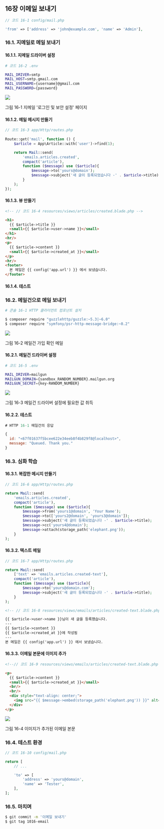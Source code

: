
## 16장 이메일 보내기
                 
```php
// 코드 16-1 config/mail.php

'from' => ['address' => 'john@example.com', 'name' => 'Admin'],
```

### 16.1. 지메일로 메일 보내기

#### 16.1.1. 지메일 드라이버 설정

```sh
# 코드 16-2 .env

MAIL_DRIVER=smtp
MAIL_HOST=smtp.gmail.com
MAIL_USERNAME={username}@gmail.com
MAIL_PASSWORD={password}
```

![](images/16-1.png)

그림 16-1 지메일 '로그인 및 보안 설정' 페이지

#### 16.1.2. 메일 메시지 만들기

```php
// 코드 16-3 app/Http/routes.php
    
Route::get('mail', function () {
    $article = App\Article::with('user')->find(1);

    return Mail::send(
        'emails.articles.created',
        compact('article'),
        function ($message) use ($article){
            $message->to('yours@domain');
            $message->subject('새 글이 등록되었습니다 -' . $article->title);
        }
    );
});
```

#### 16.1.3. 뷰 만들기

```html
<!-- // 코드 16-4 resources/views/articles/created.blade.php -->

<h1>
  {{ $article->title }}
  <small>{{ $article->user->name }}</small>
</h1>
<hr/>
<p>
  {{ $article->content }}
  <small>{{ $article->created_at }}</small>
</p>
<hr/>
<footer>
  본 메일은 {{ config('app.url') }} 에서 보냈습니다.
</footer>
```

#### 16.1.4. 테스트
 
### 16.2. 메일건으로 메일 보내기

```sh
# 콘솔 16-1 HTTP 클라이언트 컴포넌트 설치

$ composer require "guzzlehttp/guzzle:~5.3|~6.0"
$ composer require "symfony/psr-http-message-bridge:~0.2"
```

![](images/16-2.png)

그림 16-2 메일건 가입 확인 메일

#### 16.2.1. 메일건 드라이버 설정

```sh
# 코드 16-5 .env

MAIL_DRIVER=mailgun
MAILGUN_DOMAIN={sandbox_RANDOM_NUMBER}.mailgun.org
MAILGUN_SECRET={key-RANDOM_NUMBER}
```

![](images/16-3.png)

그림 16-3 메일건 드라이버 설정에 필요한 값 취득

#### 16.2.2. 테스트

```javascript
# HTTP 16-1 메일건의 응답 

{
  id: "<67f01637f5bcee622e34eeb8f4b829f8@localhost>",
  message: "Queued. Thank you."
}
```

### 16.3. 심화 학습

#### 16.3.1. 복잡한 메시지 만들기

```php
// 코드 16-6 app/Http/routes.php

return Mail::send(
    'emails.articles.created',
    compact('article'),
    function ($message) use ($article){
        $message->from('yours1@domain', 'Your Name');
        $message->to(['yours2@domain', 'yours3@domain']);
        $message->subject('새 글이 등록되었습니다 -' . $article->title);
        $message->cc('yours4@domain');
        $message->attach(storage_path('elephant.png'));
    }
);
```

#### 16.3.2. 텍스트 메일

```php
// 코드 16-7 app/Http/routes.php

return Mail::send(
    ['text' => 'emails.articles.created-text'],
    compact('article'),
    function ($message) use ($article){
        $message->to('yours@domain.com');
        $message->subject('새 글이 등록되었습니다 -' . $article->title);
    }
);
```

```html
<!-- // 코드 16-8 resources/views/emails/articles/created-text.blade.php -->

{{ $article->user->name }}님이 새 글을 등록했습니다.
---
{{ $article->content }}
{{ $article->created_at }}에 작성됨
---
본 메일은 {{ config('app.url') }} 에서 보냈습니다.
```

#### 16.3.3. 이메일 본문에 이미지 추가

```html
<!--// 코드 16-9 resources/views/emails/articles/created-text.blade.php -->

<p>
  {{ $article->content }}
  <small>{{ $article->created_at }}</small>
  <br/>
  <br/>
  <div style="text-align: center;">
    <img src="{{ $message->embed(storage_path('elephant.png')) }}" alt="">
  </div>
</p>
```

![](images/16-4.png)

그림 16-4 이미지가 추가된 이메일 본문

### 16.4. 테스트 환경

```php
// 코드 16-10 config/mail.php

return [
    // ...

    'to' => [
        'address' => 'yours@domain',
        'name' => 'Tester',
    ],
];
```

### 16.5. 마치며

```sh
$ git commit -m '이메일 보내기'
$ git tag 1016-email
```

